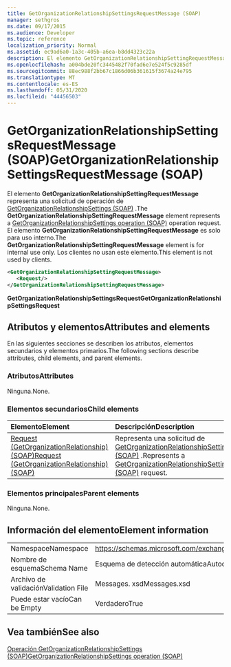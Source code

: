 ```yaml
---
title: GetOrganizationRelationshipSettingsRequestMessage (SOAP)
manager: sethgros
ms.date: 09/17/2015
ms.audience: Developer
ms.topic: reference
localization_priority: Normal
ms.assetid: ec9ad6a0-1a3c-405b-a6ea-b8dd4323c22a
description: El elemento GetOrganizationRelationshipSettingRequestMessage representa una solicitud de operación de GetOrganizationRelationshipSettings (SOAP). El elemento GetOrganizationRelationshipSettingRequestMessage es solo para uso interno. Los clientes no usan este elemento.
ms.openlocfilehash: a004bde20fc3445482f70fad6e7e524f5c9285df
ms.sourcegitcommit: 88ec988f2bb67c1866d06b361615f3674a24e795
ms.translationtype: MT
ms.contentlocale: es-ES
ms.lasthandoff: 05/31/2020
ms.locfileid: "44456503"
---
```

# <a name="getorganizationrelationshipsettingsrequestmessage-soap"></a><span data-ttu-id="61563-105">GetOrganizationRelationshipSettingsRequestMessage (SOAP)</span><span class="sxs-lookup"><span data-stu-id="61563-105">GetOrganizationRelationshipSettingsRequestMessage (SOAP)</span></span>

<span data-ttu-id="61563-106">El elemento **GetOrganizationRelationshipSettingRequestMessage** representa una solicitud de operación de [GetOrganizationRelationshipSettings (SOAP)](getorganizationrelationshipsettings-operation-soap.md) .</span><span class="sxs-lookup"><span data-stu-id="61563-106">The **GetOrganizationRelationshipSettingRequestMessage** element represents a [GetOrganizationRelationshipSettings operation (SOAP)](getorganizationrelationshipsettings-operation-soap.md) operation request.</span></span> <span data-ttu-id="61563-107">El elemento **GetOrganizationRelationshipSettingRequestMessage** es solo para uso interno.</span><span class="sxs-lookup"><span data-stu-id="61563-107">The **GetOrganizationRelationshipSettingRequestMessage** element is for internal use only.</span></span> <span data-ttu-id="61563-108">Los clientes no usan este elemento.</span><span class="sxs-lookup"><span data-stu-id="61563-108">This element is not used by clients.</span></span> 
  
```XML
<GetOrganizationRelationshipSettingRequestMessage>
   <Request/>
</GetOrganizationRelationshipSettingRequestMessage>
```

 <span data-ttu-id="61563-109">**GetOrganizationRelationshipSettingsRequest**</span><span class="sxs-lookup"><span data-stu-id="61563-109">**GetOrganizationRelationshipSettingsRequest**</span></span>
## <a name="attributes-and-elements"></a><span data-ttu-id="61563-110">Atributos y elementos</span><span class="sxs-lookup"><span data-stu-id="61563-110">Attributes and elements</span></span>

<span data-ttu-id="61563-111">En las siguientes secciones se describen los atributos, elementos secundarios y elementos primarios.</span><span class="sxs-lookup"><span data-stu-id="61563-111">The following sections describe attributes, child elements, and parent elements.</span></span>
  
### <a name="attributes"></a><span data-ttu-id="61563-112">Atributos</span><span class="sxs-lookup"><span data-stu-id="61563-112">Attributes</span></span>

<span data-ttu-id="61563-113">Ninguna.</span><span class="sxs-lookup"><span data-stu-id="61563-113">None.</span></span>
  
### <a name="child-elements"></a><span data-ttu-id="61563-114">Elementos secundarios</span><span class="sxs-lookup"><span data-stu-id="61563-114">Child elements</span></span>

|<span data-ttu-id="61563-115">**Elemento**</span><span class="sxs-lookup"><span data-stu-id="61563-115">**Element**</span></span>|<span data-ttu-id="61563-116">**Descripción**</span><span class="sxs-lookup"><span data-stu-id="61563-116">**Description**</span></span>|
|:-----|:-----|
|[<span data-ttu-id="61563-117">Request (GetOrganizationRelationship) (SOAP)</span><span class="sxs-lookup"><span data-stu-id="61563-117">Request (GetOrganizationRelationship) (SOAP)</span></span>](request-getorganizationrelationshipsoap.md) <br/> |<span data-ttu-id="61563-118">Representa una solicitud de [GetOrganizationRelationshipSettingsRequest (SOAP)](getorganizationrelationshipsettingsrequest-soap.md) .</span><span class="sxs-lookup"><span data-stu-id="61563-118">Represents a [GetOrganizationRelationshipSettingsRequest (SOAP)](getorganizationrelationshipsettingsrequest-soap.md) request.</span></span>  <br/> |
   
### <a name="parent-elements"></a><span data-ttu-id="61563-119">Elementos principales</span><span class="sxs-lookup"><span data-stu-id="61563-119">Parent elements</span></span>

<span data-ttu-id="61563-120">Ninguna.</span><span class="sxs-lookup"><span data-stu-id="61563-120">None.</span></span>
  
## <a name="element-information"></a><span data-ttu-id="61563-121">Información del elemento</span><span class="sxs-lookup"><span data-stu-id="61563-121">Element information</span></span>

|||
|:-----|:-----|
|<span data-ttu-id="61563-122">Namespace</span><span class="sxs-lookup"><span data-stu-id="61563-122">Namespace</span></span>  <br/> |https://schemas.microsoft.com/exchange/2010/Autodiscover  <br/> |
|<span data-ttu-id="61563-123">Nombre de esquema</span><span class="sxs-lookup"><span data-stu-id="61563-123">Schema Name</span></span>  <br/> |<span data-ttu-id="61563-124">Esquema de detección automática</span><span class="sxs-lookup"><span data-stu-id="61563-124">Autodiscover schema</span></span>  <br/> |
|<span data-ttu-id="61563-125">Archivo de validación</span><span class="sxs-lookup"><span data-stu-id="61563-125">Validation File</span></span>  <br/> |<span data-ttu-id="61563-126">Messages. xsd</span><span class="sxs-lookup"><span data-stu-id="61563-126">Messages.xsd</span></span>  <br/> |
|<span data-ttu-id="61563-127">Puede estar vacío</span><span class="sxs-lookup"><span data-stu-id="61563-127">Can be Empty</span></span>  <br/> |<span data-ttu-id="61563-128">Verdadero</span><span class="sxs-lookup"><span data-stu-id="61563-128">True</span></span>  <br/> |
   
## <a name="see-also"></a><span data-ttu-id="61563-129">Vea también</span><span class="sxs-lookup"><span data-stu-id="61563-129">See also</span></span>



[<span data-ttu-id="61563-130">Operación GetOrganizationRelationshipSettings (SOAP)</span><span class="sxs-lookup"><span data-stu-id="61563-130">GetOrganizationRelationshipSettings operation (SOAP)</span></span>](getorganizationrelationshipsettings-operation-soap.md)


